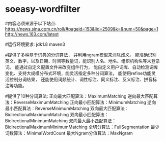 # soeasy-wordfilter

#内容必须来源于以下站点:
https://news.sina.com.cn/roll/#pageid=153&lid=2509&k=&num=50&page=1
http://news.163.com/latest


#运行环境要求:
jdk1.8
maven3



#提供了多种基于词典的分词算法，
并利用ngram模型来消除歧义。
能准确识别英文、数字，以及日期、时间等数量词，能识别人名、地名、组织机构名等未登录词。
能通过自定义配置文件来改变组件行为，
能自定义用户词库、自动检测词库变化、支持大规模分布式环境，能灵活指定多种分词算法，
能使用refine功能灵活控制分词结果，
还能使用词频统计、词性标注、同义标注、反义标注、拼音标注等功能。

#提供了10种分词算法:
正向最大匹配算法：MaximumMatching
逆向最大匹配算法：ReverseMaximumMatching
正向最小匹配算法：MinimumMatching
逆向最小匹配算法：ReverseMinimumMatching
双向最大匹配算法：BidirectionalMaximumMatching
双向最小匹配算法：BidirectionalMinimumMatching
双向最大最小匹配算法：BidirectionalMaximumMinimumMatching
全切分算法：FullSegmentation
最少词数算法：MinimalWordCount
最大Ngram分值算法：MaxNgram
